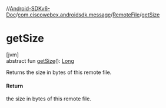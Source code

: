 //[Android-SDKv6-Doc](../../../index.md)/[com.ciscowebex.androidsdk.message](../index.md)/[RemoteFile](index.md)/[getSize](get-size.md)

# getSize

[jvm]\
abstract fun [getSize](get-size.md)(): [Long](https://kotlinlang.org/api/latest/jvm/stdlib/kotlin/-long/index.html)

Returns the size in bytes of this remote file.

#### Return

the size in bytes of this remote file.
